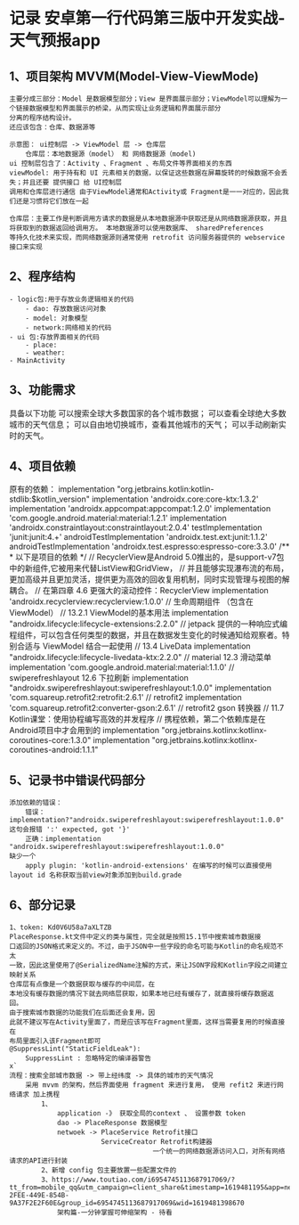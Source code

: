 # 记录 安卓第一行代码第三版中开发实战-天气预报app
##  1、项目架构 MVVM(Model-View-ViewMode)
    主要分成三部分：Model 是数据模型部分；View 是界面展示部分；ViewModel可以理解为一个链接数据模型和界面展示的桥梁，从而实现让业务逻辑和界面展示部分
    分离的程序结构设计。
    还应该包含：仓库、数据源等
    
    示意图： ui控制层 -> ViewModel 层 -> 仓库层
        仓库层：本地数据源（model） 和 网络数据源（model)
    ui 控制层包含了：Activity 、Fragment 、布局文件等界面相关的东西 
    viewModel: 用于持有和 UI 元素相关的数据，以保证这些数据在屏幕旋转的时候数据不会丢失；并且还要 提供接口 给 UI控制层 
    调用和仓库层进行通信 由于ViewModel通常和Activity或 Fragment是一一对应的，因此我们还是习惯将它们放在一起
    
    仓库层：主要工作是判断调用方请求的数据是从本地数据源中获取还是从网络数据源获取，并且将获取到的数据返回给调用方。 本地数据源可以使用数据库、 sharedPreferences 
    等持久化技术来实现，而网络数据源则通常使用 retrofit 访问服务器提供的 webservice 接口来实现

## 2、程序结构
    - logic包:用于存放业务逻辑相关的代码
        - dao: 存放数据访问对象 
        - model: 对象模型 
        - network:网络相关的代码
    - ui 包:存放界面相关的代码
        - place: 
        - weather:
    - MainActivity
    
## 3、功能需求
具备以下功能
    可以搜索全球大多数国家的各个城市数据；
    可以查看全球绝大多数城市的天气信息；
    可以自由地切换城市，查看其他城市的天气；
    可以手动刷新实时的天气。
      
## 4、项目依赖
   原有的依赖：
        implementation "org.jetbrains.kotlin:kotlin-stdlib:$kotlin_version"
        implementation 'androidx.core:core-ktx:1.3.2'
        implementation 'androidx.appcompat:appcompat:1.2.0'
        implementation 'com.google.android.material:material:1.2.1'
        implementation 'androidx.constraintlayout:constraintlayout:2.0.4'
        testImplementation 'junit:junit:4.+'
        androidTestImplementation 'androidx.test.ext:junit:1.1.2'
        androidTestImplementation 'androidx.test.espresso:espresso-core:3.3.0'
        /**
        *  以下是项目的依赖
        */
       // RecyclerView是Android 5.0推出的，是support-v7包中的新组件,它被用来代替ListView和GridView，
       // 并且能够实现瀑布流的布局，更加高级并且更加灵活，提供更为高效的回收复用机制，同时实现管理与视图的解耦合。
       // 在第四章 4.6 更强大的滚动控件：RecyclerView
       implementation 'androidx.recyclerview:recyclerview:1.0.0'
       // 生命周期组件 （包含在 ViewModel）
       // 13.2.1 ViewModel的基本用法
       implementation "androidx.lifecycle:lifecycle-extensions:2.2.0"
       // jetpack 提供的一种响应式编程组件，可以包含任何类型的数据，并且在数据发生变化的时候通知给观察者。特别合适与 ViewModel 结合一起使用
       // 13.4 LiveData
       implementation "androidx.lifecycle:lifecycle-livedata-ktx:2.2.0"
       // material 12.3 滑动菜单
       implementation 'com.google.android.material:material:1.1.0' 
       // swiperefreshlayout 12.6 下拉刷新
       implementation "androidx.swiperefreshlayout:swiperefreshlayout:1.0.0"
       implementation 'com.squareup.retrofit2:retrofit:2.6.1' // retrofit2
       implementation 'com.squareup.retrofit2:converter-gson:2.6.1' // retrofit2 gson 转换器
       // 11.7 Kotlin课堂：使用协程编写高效的并发程序
       // 携程依赖，第二个依赖库是在Android项目中才会用到的
       implementation "org.jetbrains.kotlinx:kotlinx-coroutines-core:1.3.0"
       implementation "org.jetbrains.kotlinx:kotlinx-coroutines-android:1.1.1"
## 5、记录书中错误代码部分
    添加依赖的错误：
        错误：implementation?"androidx.swiperefreshlayout:swiperefreshlayout:1.0.0" 这句会报错 ':' expected, got '}'
        正确：implementation "androidx.swiperefreshlayout:swiperefreshlayout:1.0.0"
    缺少一个
        apply plugin: 'kotlin-android-extensions' 在编写的时候可以直接使用layout id 名称获取当前view对象添加到build.grade 
## 6、部分记录
    1、token: Kd0V6U58a7aXLTZB
    PlaceResponse.kt文件中定义的类与属性，完全就是按照15.1节中搜索城市数据接
    口返回的JSON格式来定义的。不过，由于JSON中一些字段的命名可能与Kotlin的命名规范不太
    一致，因此这里使用了@SerializedName注解的方式，来让JSON字段和Kotlin字段之间建立
    映射关系
    仓库层有点像是一个数据获取与缓存的中间层，在
    本地没有缓存数据的情况下就去网络层获取，如果本地已经有缓存了，就直接将缓存数据返
    回。
    由于搜索城市数据的功能我们在后面还会复用，因
    此就不建议写在Activity里面了，而是应该写在Fragment里面，这样当需要复用的时候直接在
    布局里面引入该Fragment即可
    @SuppressLint("StaticFieldLeak"):
        SuppressLint : 忽略特定的编译器警告
    x`
    流程：搜索全部城市数据 -> 带上经纬度 -> 具体的城市的天气情况 
        采用 mvvm 的架构，然后界面使用 fragment 来进行复用， 使用 refit2 来进行网络请求 加上携程
            1、
                application -》 获取全局的context 、 设置参数 token
                dao -> PlaceResponse 数据模型 
                netwoek -> PlaceService Retrofit接口
                           ServiceCreator Retrofit构建器
                                        一个统一的网络数据源访问入口，对所有网络请求的API进行封装
            2、新增 config 包主要放置一些配置文件的
            3、https://www.toutiao.com/i6954745113687917069/?tt_from=mobile_qq&utm_campaign=client_share&timestamp=1619481195&app=news_article&utm_source=mobile_qq&utm_medium=toutiao_ios&use_new_style=1&req_id=20210427075315010151152031001F3095&share_token=ABCDC0A9-2FEE-449E-854B-9A37F2E2F60E&group_id=6954745113687917069&wid=1619481398670
                架构篇-一分钟掌握可伸缩架构 - 待看
